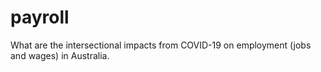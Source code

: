 # payroll
What are the intersectional impacts from COVID-19 on employment (jobs and wages) in Australia. 
